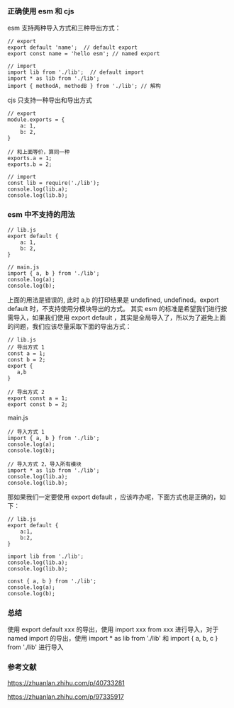 ### 正确使用 esm 和 cjs

esm 支持两种导入方式和三种导出方式：

```
// export
export default 'name';  // default export
export const name = 'hello esm'; // named export

// import
import lib from './lib';  // default import
import * as lib from './lib';
import { methodA, methodB } from './lib'; // 解构
```

cjs 只支持一种导出和导出方式

```
// export
module.exports = {
    a: 1,
    b: 2,
}

// 和上面等价，算同一种
exports.a = 1;
exports.b = 2;

// import
const lib = require('./lib');
console.log(lib.a);
console.log(lib.b);
```

### esm 中不支持的用法

```
// lib.js
export default {
    a: 1,
    b: 2,
}

// main.js
import { a, b } from './lib';
console.log(a);
console.log(b);
```

上面的用法是错误的, 此时 a,b 的打印结果是 undefined, undefined。export default 时，不支持使用分模块导出的方式。
其实 esm 的标准是希望我们进行按需导入，如果我们使用 export default ，其实是全局导入了，所以为了避免上面的问题，我们应该尽量采取下面的导出方式：

```
// lib.js
// 导出方式 1
const a = 1;
const b = 2;
export {
   a,b
}

// 导出方式 2
export const a = 1;
export const b = 2;
```
main.js

```
// 导入方式 1
import { a, b } from './lib';
console.log(a);
console.log(b);

// 导入方式 2，导入所有模块
import * as lib from './lib';
console.log(lib.a);
console.log(lib.b);
```

那如果我们一定要使用 export default ，应该咋办呢，下面方式也是正确的，如下：

```
// lib.js
export default {
    a:1,
    b:2,
}

import lib from './lib';
console.log(lib.a);
console.log(lib.b);

const { a, b } from './lib';
console.log(a);
console.log(b);
```

### 总结

使用 export default xxx 的导出，使用 import xxx from xxx 进行导入，对于 named import 的导出，使用 import * as lib from './lib' 和 import { a, b, c } from './lib' 进行导入

### 参考文献

https://zhuanlan.zhihu.com/p/40733281

https://zhuanlan.zhihu.com/p/97335917

